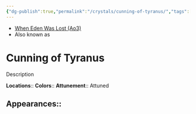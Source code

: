 ```yaml
---
{"dg-publish":true,"permalink":"/crystals/cunning-of-tyranus/","tags":["color","attuned","crystal"],"noteIcon":"saber1"}
---
```


- [When Eden Was Lost (Ao3)](https://archiveofourown.org/works/19334440/chapters/45992584)
- Also known as 

# Cunning of Tyranus
Description

**Locations**:: 
**Colors**:: 
**Attunement**:: Attuned

**Appearances**::
- 